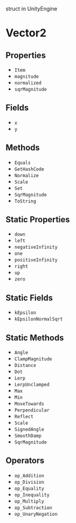 struct in UnityEngine
# Vector2

## Properties
- `Item`
- `magnitude`
- `normalized`
- `sqrMagnitude`
## Fields
- `x`
- `y`
## Methods
- `Equals`
- `GetHashCode`
- `Normalize`
- `Scale`
- `Set`
- `SqrMagnitude`
- `ToString`
## Static Properties
- `down`
- `left`
- `negativeInfinity`
- `one`
- `positiveInfinity`
- `right`
- `up`
- `zero`
## Static Fields
- `kEpsilon`
- `kEpsilonNormalSqrt`
## Static Methods
- `Angle`
- `ClampMagnitude`
- `Distance`
- `Dot`
- `Lerp`
- `LerpUnclamped`
- `Max`
- `Min`
- `MoveTowards`
- `Perpendicular`
- `Reflect`
- `Scale`
- `SignedAngle`
- `SmoothDamp`
- `SqrMagnitude`
## Operators
- `op_Addition`
- `op_Division`
- `op_Equality`
- `op_Inequality`
- `op_Multiply`
- `op_Subtraction`
- `op_UnaryNegation`
